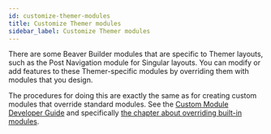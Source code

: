 ```yaml
---
id: customize-themer-modules
title: Customize Themer modules
sidebar_label: Customize Themer modules
---
```


There are some Beaver Builder modules that are specific to Themer layouts, such as the Post Navigation module for Singular layouts. You can modify or add features to these Themer-specific modules by overriding them with modules that you design.

The procedures for doing this are exactly the same as for creating custom modules that override standard modules. See the [Custom Module Developer Guide](/beaver-builder/developer/custom-modules/index.md) and specifically [the chapter about overriding built-in modules](/beaver-builder/developer/custom-modules/18-override-modules.md).
